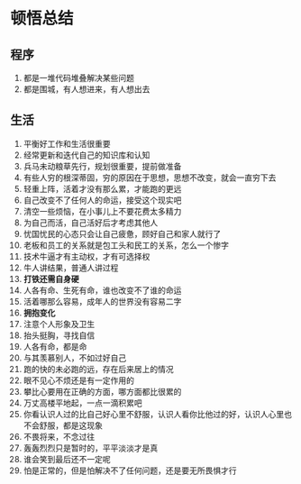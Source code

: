 # 顿悟总结

## 程序
1. 都是一堆代码堆叠解决某些问题
2. 都是围城，有人想进来，有人想出去

## 生活
1. 平衡好工作和生活很重要
2. 经常更新和迭代自己的知识库和认知
3. 兵马未动粮草先行，规划很重要，提前做准备
4. 有些人穷的根深蒂固，穷的原因在于思想，思想不改变，就会一直穷下去
5. 轻重上阵，活着才没有那么累，才能跑的更远
6. 自己改变不了任何人的命运，接受这个现实吧
7. 清空一些烦恼，在小事儿上不要花费太多精力
8. 为自己而活，自己活好后才考虑其他人
9. 忧国忧民的心态只会让自己疲惫，顾好自己和家人就行了
10. 老板和员工的关系就是包工头和民工的关系，怎么一个惨字
11. 技术牛逼才有主动权，才有可选择权
12. 牛人讲结果，普通人讲过程
13. **打铁还需自身硬**
14. 人各有命、生死有命，谁也改变不了谁的命运
15. 活着哪那么容易，成年人的世界没有容易二字
16. **拥抱变化**
17. 注意个人形象及卫生
18. 抬头挺胸，寻找自信
19. 人各有命，都是命
20. 与其羡慕别人，不如过好自己
21. 跑的快的未必跑的远，存在后来居上的情况
22. 眼不见心不烦还是有一定作用的
23. 攀比心要用在正确的方面，哪方面都比很累的
24. 万丈高楼平地起，一点一滴积累吧
25. 你看认识人过的比自己好心里不舒服，认识人看你比他过的好，认识人心里也不会舒服，都是这现象
26. 不畏将来，不念过往
27. 轰轰烈烈只是暂时的，平平淡淡才是真
28. 谁会笑到最后还不一定呢
29. 怕是正常的，但是怕解决不了任何问题，还是要无所畏惧才行












